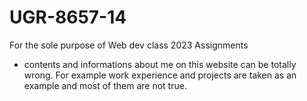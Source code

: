 # UGR-8657-14
For the sole purpose of Web dev class 2023 Assignments

* contents and informations about me on this website can be totally wrong. For example work experience and projects are taken as an example and most of them are not true.
